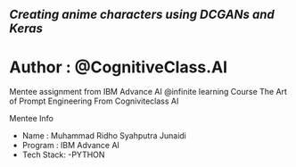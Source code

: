 ## _Creating anime characters using DCGANs and Keras_
# Author : @CognitiveClass.AI

Mentee assignment from IBM Advance AI @infinite learning Course The Art of Prompt Engineering From Cogniviteclass AI

Mentee Info
- Name : Muhammad Ridho Syahputra Junaidi
- Program : IBM Advance AI
- Tech Stack: -PYTHON 
